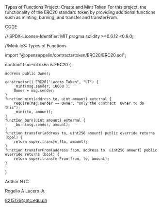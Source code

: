
Types of Functions
Project: Create and Mint Token
For this project, the functionality of the ERC20 standard token by providing additional functions such as minting, burning, and transfer and transferFrom.



CODE

// SPDX-License-Identifier: MIT
pragma solidity >=0.6.12 <0.9.0;

//Module3: Types of Functions

import "@openzeppelin/contracts/token/ERC20/ERC20.sol";

contract LuceroToken is ERC20 {

    address public Owner;
    
    constructor() ERC20("Lucero Token", "LT") {
        _mint(msg.sender, 10000 );
        Owner = msg.sender;
    }
    function mint(address to, uint amount) external {
        require(msg.sender == Owner, "only the contract  Owner to do this");
        _mint(to, amount);
    }
    function burn(uint amount) external {
        _burn(msg.sender, amount);
    }
    function transfer(address to, uint256 amount) public override returns (bool) {
        return super.transfer(to, amount);
    }
    function transferFrom(address from, address to, uint256 amount) public override returns (bool) {
        return super.transferFrom(from, to, amount);
    }
    
}


Author
NTC

Rogelio A Lucero Jr.

8215129@ntc.edu.ph

